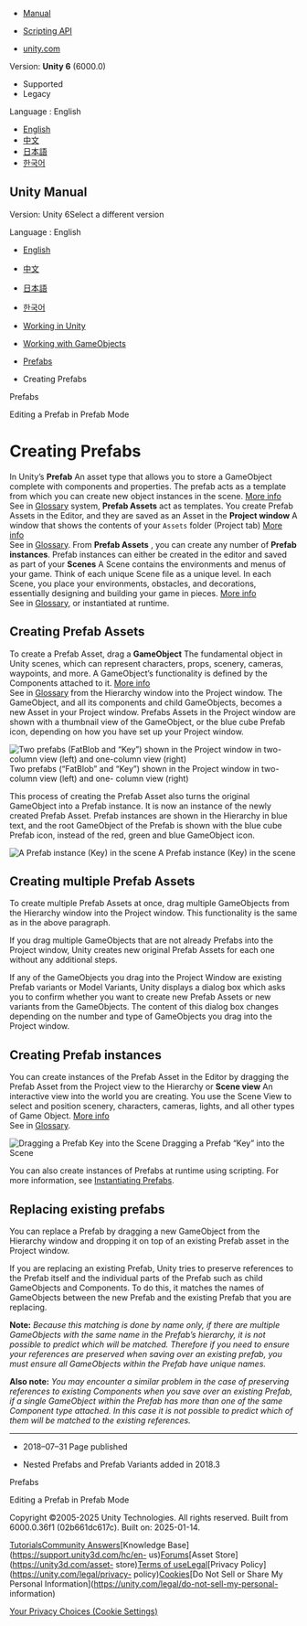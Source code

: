 [](https://docs.unity3d.com)

  * [Manual](../Manual/index.html)
  * [Scripting API](../ScriptReference/index.html)

  * [unity.com](https://unity.com/)

Version: **Unity 6** (6000.0)

  * Supported
  * Legacy

Language : English

  * [English](/Manual/CreatingPrefabs.html)
  * [中文](/cn/current/Manual/CreatingPrefabs.html)
  * [日本語](/ja/current/Manual/CreatingPrefabs.html)
  * [한국어](/kr/current/Manual/CreatingPrefabs.html)

[](https://docs.unity3d.com)

## Unity Manual

Version: Unity 6Select a different version

Language : English

  * [English](/Manual/CreatingPrefabs.html)
  * [中文](/cn/current/Manual/CreatingPrefabs.html)
  * [日本語](/ja/current/Manual/CreatingPrefabs.html)
  * [한국어](/kr/current/Manual/CreatingPrefabs.html)

  * [Working in Unity](working-in-unity.html)
  * [Working with GameObjects](working-with-gameobjects.html)
  * [Prefabs](Prefabs.html)
  * Creating Prefabs

[](Prefabs.html)

Prefabs

[](EditingInPrefabMode.html)

Editing a Prefab in Prefab Mode

# Creating Prefabs

In Unity’s **Prefab** An asset type that allows you to store a GameObject
complete with components and properties. The prefab acts as a template from
which you can create new object instances in the scene. [More
info](Prefabs.html)  
See in [Glossary](Glossary.html#Prefab) system, **Prefab Assets** act as
templates. You create Prefab Assets in the Editor, and they are saved as an
Asset in the **Project window** A window that shows the contents of your
`Assets` folder (Project tab) [More info](ProjectView.html)  
See in [Glossary](Glossary.html#Projectwindow). From **Prefab Assets** , you
can create any number of **Prefab instances**. Prefab instances can either be
created in the editor and saved as part of your **Scenes** A Scene contains
the environments and menus of your game. Think of each unique Scene file as a
unique level. In each Scene, you place your environments, obstacles, and
decorations, essentially designing and building your game in pieces. [More
info](CreatingScenes.html)  
See in [Glossary](Glossary.html#Scene), or instantiated at runtime.

## Creating Prefab Assets

To create a Prefab Asset, drag a **GameObject** The fundamental object in
Unity scenes, which can represent characters, props, scenery, cameras,
waypoints, and more. A GameObject’s functionality is defined by the Components
attached to it. [More info](class-GameObject.html)  
See in [Glossary](Glossary.html#GameObject) from the Hierarchy window into the
Project window. The GameObject, and all its components and child GameObjects,
becomes a new Asset in your Project window. Prefabs Assets in the Project
window are shown with a thumbnail view of the GameObject, or the blue cube
Prefab icon, depending on how you have set up your Project window.

![Two prefabs \(FatBlob and “Key”\) shown in the Project window in two-column
view \(left\) and one-column view
\(right\)](../uploads/Main/PrefabsInProjectWindow1.png) Two prefabs (“FatBlob”
and “Key”) shown in the Project window in two-column view (left) and one-
column view (right)

This process of creating the Prefab Asset also turns the original GameObject
into a Prefab instance. It is now an instance of the newly created Prefab
Asset. Prefab instances are shown in the Hierarchy in blue text, and the root
GameObject of the Prefab is shown with the blue cube Prefab icon, instead of
the red, green and blue GameObject icon.

![A Prefab instance \(Key\) in the
scene](../uploads/Main/PrefabInstanceInScene1.png) A Prefab instance (Key) in
the scene

## Creating multiple Prefab Assets

To create multiple Prefab Assets at once, drag multiple GameObjects from the
Hierarchy window into the Project window. This functionality is the same as in
the above paragraph.

If you drag multiple GameObjects that are not already Prefabs into the Project
window, Unity creates new original Prefab Assets for each one without any
additional steps.

If any of the GameObjects you drag into the Project Window are existing Prefab
variants or Model Variants, Unity displays a dialog box which asks you to
confirm whether you want to create new Prefab Assets or new variants from the
GameObjects. The content of this dialog box changes depending on the number
and type of GameObjects you drag into the Project window.

## Creating Prefab instances

You can create instances of the Prefab Asset in the Editor by dragging the
Prefab Asset from the Project view to the Hierarchy or **Scene view** An
interactive view into the world you are creating. You use the Scene View to
select and position scenery, characters, cameras, lights, and all other types
of Game Object. [More info](UsingTheSceneView.html)  
See in [Glossary](Glossary.html#SceneView).

![Dragging a Prefab Key into the
Scene](../uploads/Main/PrefabsDragIntoScene1.png) Dragging a Prefab “Key” into
the Scene

You can also create instances of Prefabs at runtime using scripting. For more
information, see [Instantiating
Prefabs](https://docs.unity3d.com/Manual/instantiating-prefabs.html).

## Replacing existing prefabs

You can replace a Prefab by dragging a new GameObject from the Hierarchy
window and dropping it on top of an existing Prefab asset in the Project
window.

If you are replacing an existing Prefab, Unity tries to preserve references to
the Prefab itself and the individual parts of the Prefab such as child
GameObjects and Components. To do this, it matches the names of GameObjects
between the new Prefab and the existing Prefab that you are replacing.

**Note:** _Because this matching is done by name only, if there are multiple
GameObjects with the same name in the Prefab’s hierarchy, it is not possible
to predict which will be matched. Therefore if you need to ensure your
references are preserved when saving over an existing prefab, you must ensure
all GameObjects within the Prefab have unique names._

**Also note:** _You may encounter a similar problem in the case of preserving
references to existing Components when you save over an existing Prefab, if a
single GameObject within the Prefab has more than one of the same Component
type attached. In this case it is not possible to predict which of them will
be matched to the existing references._

* * *

  * 2018–07–31 Page published 

  * Nested Prefabs and Prefab Variants added in 2018.3

[](Prefabs.html)

Prefabs

[](EditingInPrefabMode.html)

Editing a Prefab in Prefab Mode

Copyright ©2005-2025 Unity Technologies. All rights reserved. Built from
6000.0.36f1 (02b661dc617c). Built on: 2025-01-14.

[Tutorials](https://learn.unity.com/)[Community
Answers](https://answers.unity3d.com)[Knowledge
Base](https://support.unity3d.com/hc/en-
us)[Forums](https://forum.unity3d.com)[Asset Store](https://unity3d.com/asset-
store)[Terms of
use](https://docs.unity3d.com/Manual/TermsOfUse.html)[Legal](https://unity.com/legal)[Privacy
Policy](https://unity.com/legal/privacy-
policy)[Cookies](https://unity.com/legal/cookie-policy)[Do Not Sell or Share
My Personal Information](https://unity.com/legal/do-not-sell-my-personal-
information)

[Your Privacy Choices (Cookie Settings)](javascript:void\(0\);)

